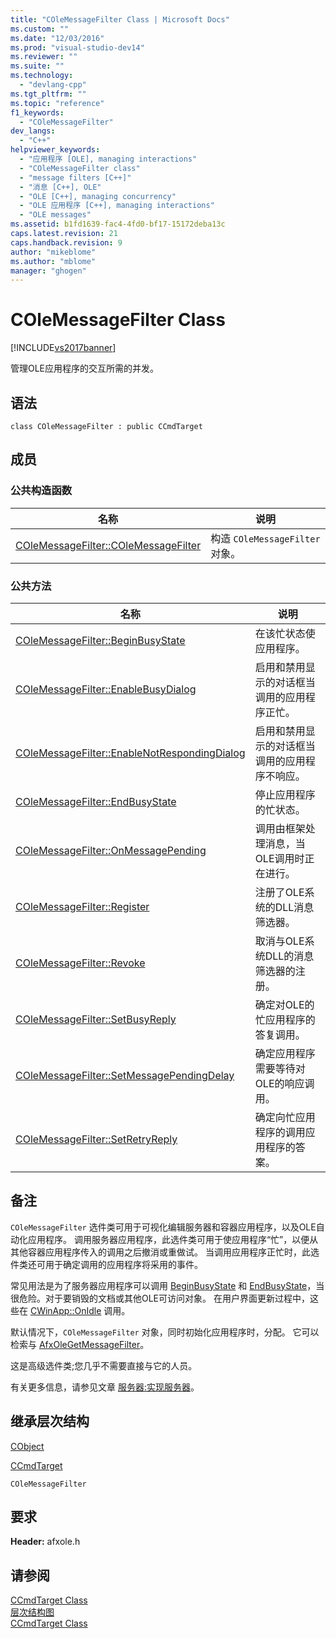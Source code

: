 ```yaml
---
title: "COleMessageFilter Class | Microsoft Docs"
ms.custom: ""
ms.date: "12/03/2016"
ms.prod: "visual-studio-dev14"
ms.reviewer: ""
ms.suite: ""
ms.technology: 
  - "devlang-cpp"
ms.tgt_pltfrm: ""
ms.topic: "reference"
f1_keywords: 
  - "COleMessageFilter"
dev_langs: 
  - "C++"
helpviewer_keywords: 
  - "应用程序 [OLE], managing interactions"
  - "COleMessageFilter class"
  - "message filters [C++]"
  - "消息 [C++], OLE"
  - "OLE [C++], managing concurrency"
  - "OLE 应用程序 [C++], managing interactions"
  - "OLE messages"
ms.assetid: b1fd1639-fac4-4fd0-bf17-15172deba13c
caps.latest.revision: 21
caps.handback.revision: 9
author: "mikeblome"
ms.author: "mblome"
manager: "ghogen"
---
```

# COleMessageFilter Class
[!INCLUDE[vs2017banner](../../assembler/inline/includes/vs2017banner.md)]

管理OLE应用程序的交互所需的并发。  
  
## 语法  
  
```  
class COleMessageFilter : public CCmdTarget  
```  
  
## 成员  
  
### 公共构造函数  
  
|名称|说明|  
|--------|--------|  
|[COleMessageFilter::COleMessageFilter](../Topic/COleMessageFilter::COleMessageFilter.md)|构造 `COleMessageFilter` 对象。|  
  
### 公共方法  
  
|名称|说明|  
|--------|--------|  
|[COleMessageFilter::BeginBusyState](../Topic/COleMessageFilter::BeginBusyState.md)|在该忙状态使应用程序。|  
|[COleMessageFilter::EnableBusyDialog](../Topic/COleMessageFilter::EnableBusyDialog.md)|启用和禁用显示的对话框当调用的应用程序正忙。|  
|[COleMessageFilter::EnableNotRespondingDialog](../Topic/COleMessageFilter::EnableNotRespondingDialog.md)|启用和禁用显示的对话框当调用的应用程序不响应。|  
|[COleMessageFilter::EndBusyState](../Topic/COleMessageFilter::EndBusyState.md)|停止应用程序的忙状态。|  
|[COleMessageFilter::OnMessagePending](../Topic/COleMessageFilter::OnMessagePending.md)|调用由框架处理消息，当OLE调用时正在进行。|  
|[COleMessageFilter::Register](../Topic/COleMessageFilter::Register.md)|注册了OLE系统的DLL消息筛选器。|  
|[COleMessageFilter::Revoke](../Topic/COleMessageFilter::Revoke.md)|取消与OLE系统DLL的消息筛选器的注册。|  
|[COleMessageFilter::SetBusyReply](../Topic/COleMessageFilter::SetBusyReply.md)|确定对OLE的忙应用程序的答复调用。|  
|[COleMessageFilter::SetMessagePendingDelay](../Topic/COleMessageFilter::SetMessagePendingDelay.md)|确定应用程序需要等待对OLE的响应调用。|  
|[COleMessageFilter::SetRetryReply](../Topic/COleMessageFilter::SetRetryReply.md)|确定向忙应用程序的调用应用程序的答案。|  
  
## 备注  
 `COleMessageFilter` 选件类可用于可视化编辑服务器和容器应用程序，以及OLE自动化应用程序。  调用服务器应用程序，此选件类可用于使应用程序“忙”，以便从其他容器应用程序传入的调用之后撤消或重做试。  当调用应用程序正忙时，此选件类还可用于确定调用的应用程序将采用的事件。  
  
 常见用法是为了服务器应用程序可以调用 [BeginBusyState](../Topic/COleMessageFilter::BeginBusyState.md) 和 [EndBusyState](../Topic/COleMessageFilter::EndBusyState.md)，当很危险。对于要销毁的文档或其他OLE可访问对象。  在用户界面更新过程中，这些在 [CWinApp::OnIdle](../Topic/CWinApp::OnIdle.md) 调用。  
  
 默认情况下，`COleMessageFilter` 对象，同时初始化应用程序时，分配。  它可以检索与 [AfxOleGetMessageFilter](../Topic/AfxOleGetMessageFilter.md)。  
  
 这是高级选件类;您几乎不需要直接与它的人员。  
  
 有关更多信息，请参见文章 [服务器:实现服务器](../../mfc/servers-implementing-a-server.md)。  
  
## 继承层次结构  
 [CObject](../../mfc/reference/cobject-class.md)  
  
 [CCmdTarget](../../mfc/reference/ccmdtarget-class.md)  
  
 `COleMessageFilter`  
  
## 要求  
 **Header:** afxole.h  
  
## 请参阅  
 [CCmdTarget Class](../../mfc/reference/ccmdtarget-class.md)   
 [层次结构图](../../mfc/hierarchy-chart.md)   
 [CCmdTarget Class](../../mfc/reference/ccmdtarget-class.md)